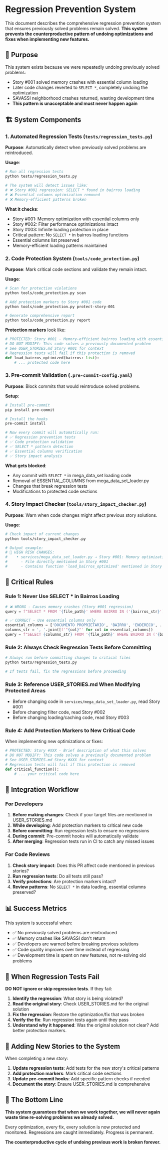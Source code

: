 # Regression Prevention System

This document describes the comprehensive regression prevention system that ensures previously solved problems remain solved. **This system prevents the counterproductive pattern of undoing optimizations and fixes when implementing new features.**

## 🎯 Purpose

This system exists because we were repeatedly undoing previously solved problems:
- Story #001 solved memory crashes with essential column loading
- Later code changes reverted to `SELECT *`, completely undoing the optimization  
- SAVASSI neighborhood crashes returned, wasting development time
- **This pattern is unacceptable and must never happen again**

## 🏗️ System Components

### 1. Automated Regression Tests (`tests/regression_tests.py`)

**Purpose**: Automatically detect when previously solved problems are reintroduced.

**Usage**:
```bash
# Run all regression tests
python tests/regression_tests.py

# The system will detect issues like:
# ❌ Story #001 regression: SELECT * found in bairros loading 
# ❌ Essential columns optimization removed
# ❌ Memory-efficient patterns broken
```

**What it checks**:
- Story #001: Memory optimization with essential columns only
- Story #002: Filter performance optimizations intact  
- Story #003: Infinite loading protection in place
- Critical pattern: No `SELECT *` in bairros loading functions
- Essential columns list preserved
- Memory-efficient loading patterns maintained

### 2. Code Protection System (`tools/code_protection.py`)

**Purpose**: Mark critical code sections and validate they remain intact.

**Usage**:
```bash
# Scan for protection violations
python tools/code_protection.py scan

# Add protection markers to Story #001 code
python tools/code_protection.py protect-story-001

# Generate comprehensive report
python tools/code_protection.py report
```

**Protection markers** look like:
```python
# PROTECTED: Story #001 - Memory-efficient bairros loading with essential columns only
# DO NOT MODIFY: This code solves a previously documented problem
# See USER_STORIES.md Story #001 for context
# Regression tests will fail if this protection is removed
def load_bairros_optimized(bairros: list):
    # ... protected code here
```

### 3. Pre-commit Validation (`.pre-commit-config.yaml`)

**Purpose**: Block commits that would reintroduce solved problems.

**Setup**:
```bash
# Install pre-commit
pip install pre-commit

# Install the hooks
pre-commit install

# Now every commit will automatically run:
# ✅ Regression prevention tests
# ✅ Code protection validation  
# ✅ SELECT * pattern detection
# ✅ Essential columns verification
# ✅ Story impact analysis
```

**What gets blocked**:
- Any commit with `SELECT *` in mega_data_set loading code
- Removal of ESSENTIAL_COLUMNS from mega_data_set_loader.py
- Changes that break regression tests
- Modifications to protected code sections

### 4. Story Impact Checker (`tools/story_impact_checker.py`)

**Purpose**: Warn when code changes might affect previous story solutions.

**Usage**:
```bash
# Check impact of current changes
python tools/story_impact_checker.py

# Output example:
# 🚨 HIGH RISK CHANGES:
#    • services/mega_data_set_loader.py → Story #001: Memory optimization
#      - File directly mentioned in Story #001
#      - Contains function 'load_bairros_optimized' mentioned in Story #001
```

## 🚫 Critical Rules

### Rule 1: Never Use SELECT * in Bairros Loading
```python
# ❌ WRONG - Causes memory crashes (Story #001 regression)
query = f"SELECT * FROM '{file_path}' WHERE BAIRRO IN ('{bairros_str}')"

# ✅ CORRECT - Use essential columns only  
essential_columns = ['DOCUMENTO PROPRIETARIO', 'BAIRRO', 'ENDERECO', ...] 
columns_str = ', '.join([f'"{col}"' for col in essential_columns])
query = f"SELECT {columns_str} FROM '{file_path}' WHERE BAIRRO IN ('{bairros_str}')"
```

### Rule 2: Always Check Regression Tests Before Committing
```bash
# Always run before committing changes to critical files
python tests/regression_tests.py

# If tests fail, fix the regressions before proceeding
```

### Rule 3: Reference USER_STORIES.md When Modifying Protected Areas
- Before changing code in `services/mega_data_set_loader.py`, read Story #001
- Before changing filter code, read Story #002  
- Before changing loading/caching code, read Story #003

### Rule 4: Add Protection Markers to New Critical Code
When implementing new optimizations or fixes:
```python
# PROTECTED: Story #XXX - Brief description of what this solves
# DO NOT MODIFY: This code solves a previously documented problem  
# See USER_STORIES.md Story #XXX for context
# Regression tests will fail if this protection is removed
def critical_function():
    # ... your critical code here
```

## 🔧 Integration Workflow

### For Developers

1. **Before making changes**: Check if your target files are mentioned in USER_STORIES.md
2. **While developing**: Add protection markers to critical new code
3. **Before committing**: Run regression tests to ensure no regressions
4. **During commit**: Pre-commit hooks will automatically validate
5. **After merging**: Regression tests run in CI to catch any missed issues

### For Code Reviews

1. **Check story impact**: Does this PR affect code mentioned in previous stories?
2. **Run regression tests**: Do all tests still pass?
3. **Verify protections**: Are protection markers intact?
4. **Review patterns**: No `SELECT *` in data loading, essential columns preserved?

## 📊 Success Metrics

This system is successful when:
- ✅ No previously solved problems are reintroduced
- ✅ Memory crashes like SAVASSI don't return  
- ✅ Developers are warned before breaking previous solutions
- ✅ Code quality improves over time instead of regressing
- ✅ Development time is spent on new features, not re-solving old problems

## 🚨 When Regression Tests Fail

**DO NOT ignore or skip regression tests**. If they fail:

1. **Identify the regression**: What story is being violated?
2. **Read the original story**: Check USER_STORIES.md for the original solution
3. **Fix the regression**: Restore the optimization/fix that was broken
4. **Verify the fix**: Run regression tests again until they pass
5. **Understand why it happened**: Was the original solution not clear? Add better protection markers.

## 📝 Adding New Stories to the System

When completing a new story:

1. **Update regression tests**: Add tests for the new story's critical patterns
2. **Add protection markers**: Mark critical code sections  
3. **Update pre-commit hooks**: Add specific pattern checks if needed
4. **Document the story**: Ensure USER_STORIES.md is comprehensive

## 🎯 The Bottom Line

**This system guarantees that when we work together, we will never again waste time re-solving problems we already solved.** 

Every optimization, every fix, every solution is now protected and monitored. Regressions are caught immediately. Progress is permanent.

**The counterproductive cycle of undoing previous work is broken forever.**